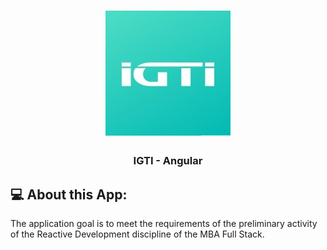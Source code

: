 <h1 align="center">
    <img alt="IGTI" src="https://raw.githubusercontent.com/mesaquejunior/angular-preliminaryactivity/main/src/assets/igti.jpg" width="200px" />

</h1>

<h3 align="center">
  IGTI - Angular
</h3>

## :computer: About this App:

The application goal is to meet the requirements of the preliminary activity of the Reactive Development discipline of the MBA Full Stack.
